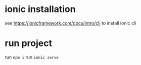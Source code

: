 # ionic installation
see https://ionicframework.com/docs/intro/cli to install ionic cli

# run project
run `npm i`
run `ionic serve`